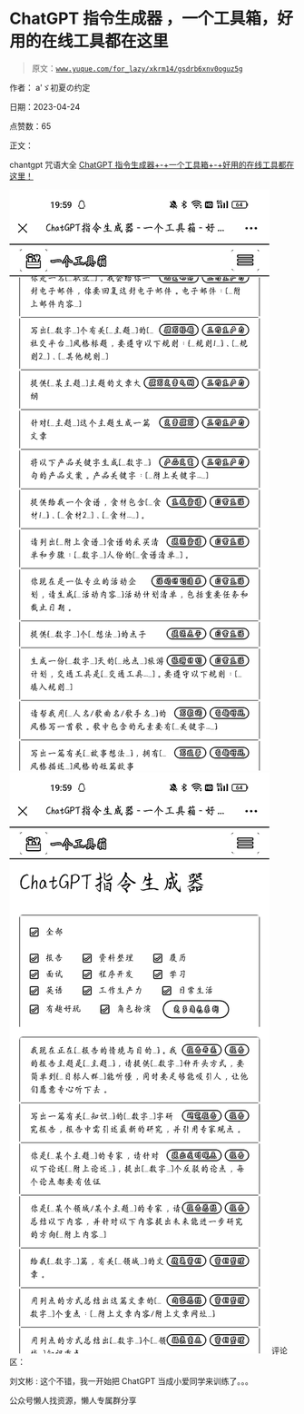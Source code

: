 # ChatGPT 指令生成器 ，一个工具箱，好用的在线工具都在这里

> 原文：[`www.yuque.com/for_lazy/xkrm14/gsdrb6xnv0oguz5g`](https://www.yuque.com/for_lazy/xkrm14/gsdrb6xnv0oguz5g)



作者： a'ゞ初夏の约定



日期：2023-04-24



点赞数：65



正文：



chantgpt 咒语大全 [ChatGPT 指令生成器+-+一个工具箱+-+好用的在线工具都在这里！](http://www.atoolbox.net/Tool.php?Id=1100)



![](img/1e50fbb694228c08c561034288b736b3.png)  <ne-p id="u5e550450" data-lake-id="u5e550450">![](img/fbc5e73b5a9e978ce9b70708aad2d77e.png)  <ne-p id="u3791e10f" data-lake-id="u3791e10f">评论区：



刘文彬 : 这个不错，我一开始把 ChatGPT 当成小爱同学来训练了。。。



公众号懒人找资源，懒人专属群分享

</ne-p></ne-p>